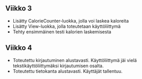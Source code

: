 ## Viikko 3

- Lisätty CalorieCounter-luokka, jolla voi laskea kaloreita
- Lisätty View-luokka, jolla toteutetaan käyttöliittymä
- Tehty ensimmäinen testi kalorien laskemisesta

## Viikko 4

- Toteutettu kirjautuminen alustavasti. Käyttöliittymä jäi vielä 
tekstikäyttöliittymäksi kirjautumisen osalta.
- Toteutettu tietokanta alustavasti. Käyttäjät tallentuu.
